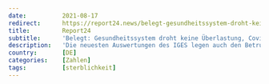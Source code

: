 ```yaml
---
date:          2021-08-17
redirect:      https://report24.news/belegt-gesundheitssystem-droht-keine-ueberlastung-covid-sterblichkeit-wird-ueberschaetzt/
title:         Report24
subtitle:      'Belegt: Gesundheitssystem droht keine Überlastung, Covid-Sterblichkeit wird überschätzt'
description:   'Die neuesten Auswertungen des IGES legen auch den Betrug um die sogenannten "Corona-Toten" offen.'
country:       [DE]
categories:    [Zahlen]
tags:          [sterblichkeit]
---
```

